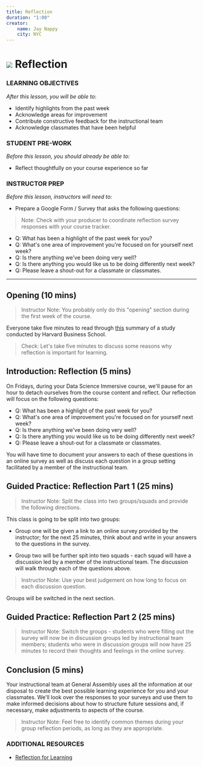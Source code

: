 ```yaml
---
title: Reflection
duration: "1:00"
creator:
    name: Jay Nappy
    city: NYC
---
```



# ![](https://ga-dash.s3.amazonaws.com/production/assets/logo-9f88ae6c9c3871690e33280fcf557f33.png) Reflection

### LEARNING OBJECTIVES
*After this lesson, you will be able to:*
- Identify highlights from the past week
- Acknowledge areas for improvement
- Contribute constructive feedback for the instructional team
- Acknowledge classmates that have been helpful

### STUDENT PRE-WORK
*Before this lesson, you should already be able to:*
- Reflect thoughtfully on your course experience so far

### INSTRUCTOR PREP
*Before this lesson, instructors will need to:*

- Prepare a Google Form / Survey that asks the following questions:
> Note: Check with your producer to coordinate reflection survey responses with your course tracker.

 - Q: What has been a highlight of the past week for you?
 - Q: What's one area of improvement you're focused on for yourself next week?
 - Q: Is there anything we've been doing very well?
 - Q: Is there anything you would like us to be doing differently next week?
 - Q: Please leave a shout-out for a classmate or classmates.

---

<a name="opening"></a>
## Opening (10 mins)

> Instructor Note: You probably only do this "opening" section during the first week of the course.

Everyone take five minutes to read through [this](http://99u.com/workbook/25481/reflection-is-the-most-important-part-of-the-learning-process) summary of a study conducted by Harvard Business School.

> Check: Let's take five minutes to discuss some reasons why reflection is important for learning.

<a name="introduction"></a>

## Introduction: Reflection (5 mins)

On Fridays, during your Data Science Immersive course, we'll pause for an hour to detach ourselves from the course content and reflect. Our reflection will focus on the following questions:

- Q: What has been a highlight of the past week for you?
- Q: What's one area of improvement you're focused on for yourself next week?
- Q: Is there anything we've been doing very well?
- Q: Is there anything you would like us to be doing differently next week?
- Q: Please leave a shout-out for a classmate or classmates.

You will have time to document your answers to each of these questions in an online survey as well as discuss each question in a group setting facilitated by a member of the instructional team.

## Guided Practice: Reflection Part 1 (25 mins)

> Instructor Note:  Split the class into two groups/squads and provide the following directions.

This class is going to be split into two groups:

- Group one will be given a link to an online survey provided by the instructor; for the next 25 minutes, think about and write in your answers to the questions in the survey.

- Group two will be further spit into two squads - each squad will have a discussion led by a member of the instructional team. The discussion will walk through each of the questions above.

> Instructor Note: Use your best judgement on how long to focus on each discussion question.

Groups will be switched in the next section.

## Guided Practice: Reflection Part 2 (25 mins)

> Instructor Note: Switch the groups - students who were filling out the survey will now be in discussion groups led by instructional team members; students who were in discussion groups will now have 25 minutes to record their thoughts and feelings in the online survey.

<a name="conclusion"></a>
## Conclusion (5 mins)

Your instructional team at General Assembly uses all the information at our disposal to create the best possible learning experience for you and your classmates. We'll look over the responses to your surveys and use them to make informed decisions about how to structure future sessions and, if necessary, make adjustments to aspects of the course.

> Instructor Note: Feel free to identify common themes during your group reflection periods, as long as they are appropriate.

### ADDITIONAL RESOURCES
- [Reflection for Learning](https://sites.google.com/site/reflection4learning/why-reflect)
